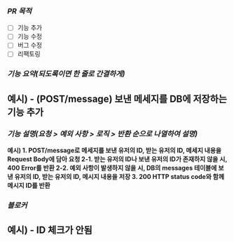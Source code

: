 ### *PR 목적*
- [ ] 기능 추가
- [ ] 기능 수정
- [ ] 버그 수정
- [ ] 리팩토링

### *기능 요약(되도록이면 한 줄로 간결하게)*

**예시) - (POST/message) 보낸 메세지를 DB에 저장하는 기능 추가**
- 

### *기능 설명(요청 > 예외 사항 > 로직 > 반환 순으로 나열하여 설명)*

**예시) 1. POST/message로 메세지를 보낸 유저의 ID, 받는 유저의 ID, 메세지 내용을 Request Body에 담아 요청
       2-1. 받는 유저의 ID나 보낸 유저의 ID가 존재하지 않을 시, 400 Error를 반환
       2-2. 예외 사항이 발생하지 않을 시, DB의 messages 테이블에 보낸 유저의 ID, 받는 유저의 ID, 메시지 내용을 저장
       3. 200 HTTP status code와 함께 메시지 ID를 반환**

### *블로커*

**예시) - ID 체크가 안됨**
- 

